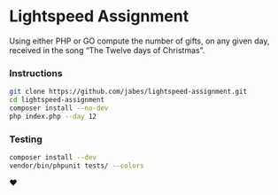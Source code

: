 # Lightspeed Assignment

Using either PHP or GO compute the number of gifts, on any given day, received in the song “The Twelve days of Christmas”.

### Instructions

```bash
git clone https://github.com/jabes/lightspeed-assignment.git
cd lightspeed-assignment
composer install --no-dev
php index.php --day 12
```

### Testing

```bash
composer install --dev
vendor/bin/phpunit tests/ --colors
```

❤️
